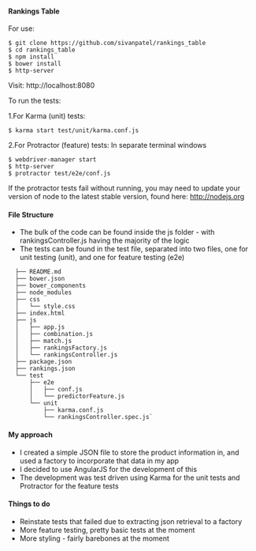 #### Rankings Table

For use:

````
$ git clone https://github.com/sivanpatel/rankings_table 
$ cd rankings_table
$ npm install
$ bower install
$ http-server
````
Visit: http://localhost:8080

To run the tests:

1.For Karma (unit) tests:
````
$ karma start test/unit/karma.conf.js
````

2.For Protractor (feature) tests:
In separate terminal windows
````
$ webdriver-manager start
$ http-server
$ protractor test/e2e/conf.js
````
If the protractor tests fail without running, you may need to update your version of node to the latest stable version, found here: http://nodejs.org
#### File Structure

* The bulk of the code can be found inside the js folder - with rankingsController.js having the majority of the logic
* The tests can be found in the test file, separated into two files, one for unit testing (unit), and one for feature testing (e2e)
````
  ├── README.md
  ├── bower.json
  ├── bower_components
  ├── node_modules
  ├── css
  │   └── style.css
  ├── index.html
  ├── js
  │   ├── app.js
  │   ├── combination.js
  │   ├── match.js
  │   ├── rankingsFactory.js
  │   └── rankingsController.js
  ├── package.json
  ├── rankings.json
  └── test
      ├── e2e
      │   ├── conf.js
      │   └── predictorFeature.js
      └── unit
          ├── karma.conf.js
          └── rankingsController.spec.js`
````
#### My approach
* I created a simple JSON file to store the product information in, and used a factory to incorporate that data in my app
* I decided to use AngularJS for the development of this
* The development was test driven using Karma for the unit tests and Protractor for the feature tests

#### Things to do
* Reinstate tests that failed due to extracting json retrieval to a factory
* More feature testing, pretty basic tests at the moment
* More styling - fairly barebones at the moment


